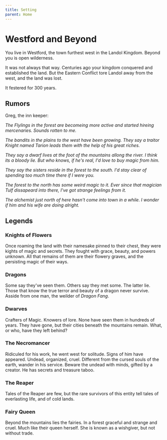 ```yaml
---
title: Setting
parent: Home
---
```


# Westford and Beyond

You live in Westford, 
the town furthest west in the Landol Kingdom. 
Beyond you is open wilderness.

It was not always that way. 
Centuries ago your kingdom conquered and established the land. 
But the Eastern Conflict tore Landol away from the west, 
and the land was lost. 

It festered for 300 years.

## Rumors

Greg, the inn keeper:

*The Flylings in the forest are becomeing more active and started hireing
mercenaries. Sounds rotten to me.*

*The bandits in the plains to the west have been growing. They say a traitor
Knight named Tarion leads them with the help of his great riches.*

*They say a dwarf lives at the foot of the mountains allong the river. I think
its a bloody lie. But who knows, if he's real, I'd love to buy magic from him.*

*They say the sisters reside in the forest to the south. I'd stay clear of
spending too much time there if I were you.*

*The forest to the north has some weird magic to it. Ever since that magician
Tulf dissapeard into there, I've got strange feelings from it.*

*The alchemist just north of here hasn't come into town in a while. I wonder if
him and his wife are doing alright.*

## Legends

### Knights of Flowers

Once roaming the land with their namesake pinned to their chest, they were
kights of magic and secrets. They fought with grace, beauty, and powers
unknown. All that remains of them are their flowery graves, and the persisting
magic of their ways. 

### Dragons

Some say they've seen them. Others say they met some. The latter lie. Those
that know the true terror and beauty of a dragon never survive. Asside from one
man, the weilder of *Dragon Fang*. 

### Dwarves

Crafters of Magic. Knowers of lore. None have seen them in hundreds of
years. They have gone, but their cities beneath the mountains remain. 
What, or who, have they left behind?

### The Necromancer

Ridiculed for his work, he went west for solitude. Signs of him have appeared.
Undead, organized, cruel. Different from the cursed souls of the earth, wander
in his service. Beware the undead with minds, gifted by a creator. He has
secrets and treasure taboo.

### The Reaper

Tales of the Reaper are few, but the rare survivors of this entity tell tales
of everlasting life, and of cold lands. 

### Fairy Queen

Beyond the mountains lies the fairies. 
In a forest graceful and strange and cruel. 
Much like their queen herself. 
She is known as a wishgiver, but not without trade. 
